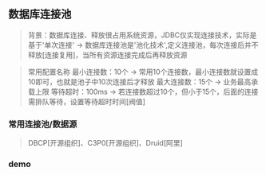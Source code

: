 ## 数据库连接池
> 背景：数据库连接、释放很占用系统资源，JDBC仅实现连接技术，实际是基于'单次连接' -> 数据库连接池是'池化技术',定义连接池，每次连接后并不释放[连接复用]，当所有资源连接完成后再释放资源

> 常用配置名称
> 最小连接数：10个 -> 常用10个连接数，最小连接数就设置成10即可，也就是池子中10次连接后才释放
> 最大连接数：15个 -> 业务最高承载上限
> 等待超时：100ms  -> 若连接数超过10个，但小于15个，后面的连接需排队等待，设置等待超时时间[阀值]

### 常用连接池/数据源
> DBCP[开源组织]、C3P0[开源组织]、Druid[阿里]








### demo







